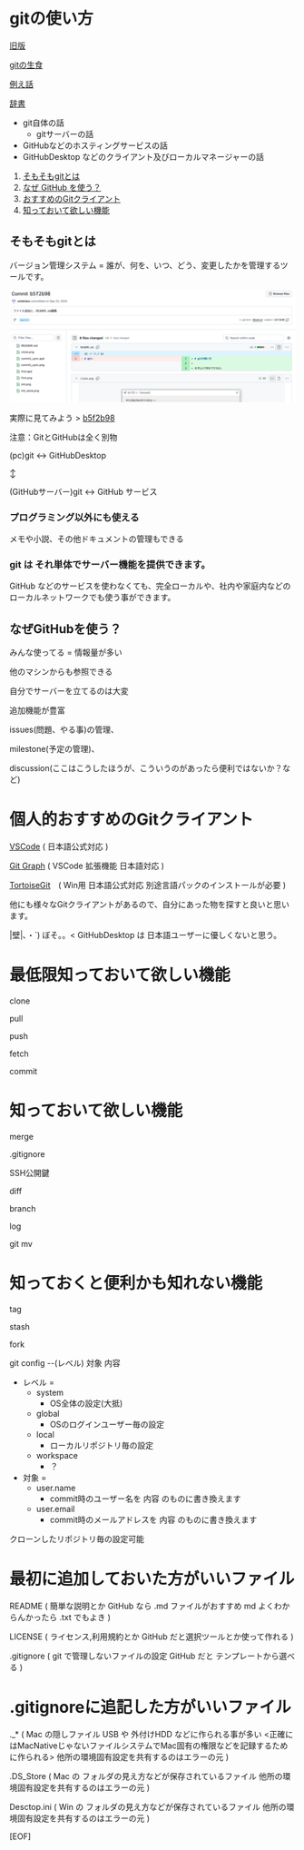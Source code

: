 # gitの使い方
[旧版](./old/README.md)

[gitの生食](git/README.md)

[例え話](tatoebanasi.md)

[辞書](dictionary.md)

 - git自体の話
   - gitサーバーの話
 - GitHubなどのホスティングサービスの話
 - GitHubDesktop などのクライアント及びローカルマネージャーの話

 1. [そもそもgitとは](#そもそもgitとは)
 1. [なぜ GitHub を使う？](#なぜgithubを使う)
 1. [おすすめのGitクライアント](#おすすめのgitクライアント)
 1. [知っておいて欲しい機能](#知っておいて欲しい機能)

## そもそもgitとは

バージョン管理システム = 誰が、何を、いつ、どう、変更したかを管理するツールです。

![git-describe](./github/images/github-log-describe.png)

実際に見てみよう > [b5f2b98](b5f2b98dbf8db9536fb9896c80f0fa4d8e7c8449)

注意：GitとGitHubは全く別物

(pc)git <-> GitHubDesktop

↕︎

(GitHubサーバー)git <-> GitHub サービス

### プログラミング以外にも使える

メモや小説、その他ドキュメントの管理もできる

### git は それ単体でサーバー機能を提供できます。

GitHub などのサービスを使わなくても、完全ローカルや、社内や家庭内などのローカルネットワークでも使う事ができます。

## なぜGitHubを使う？

みんな使ってる = 情報量が多い

他のマシンからも参照できる

自分でサーバーを立てるのは大変

追加機能が豊富

issues(問題、やる事)の管理、

milestone(予定の管理)、

discussion(ここはこうしたほうが、こういうのがあったら便利ではないか？など)


# 個人的おすすめのGitクライアント

[VSCode](https://code.visualstudio.com/) ( 日本語公式対応 )

[Git Graph](https://marketplace.visualstudio.com/items?itemName=mhutchie.git-graph) ( VSCode 拡張機能 日本語対応 )

[TortoiseGit](https://tortoisegit.org/)　( Win用 日本語公式対応 別途言語パックのインストールが必要 )

他にも様々なGitクライアントがあるので、自分にあった物を探すと良いと思います。

|壁|､・`) ぼそ。。< GitHubDesktop は 日本語ユーザーに優しくないと思う。

# 最低限知っておいて欲しい機能

clone

pull

push

fetch

commit

# 知っておいて欲しい機能

merge

.gitignore

SSH公開鍵

diff

branch

log

git mv

# 知っておくと便利かも知れない機能

tag

stash

fork

git config --(レベル) 対象 内容

 - レベル = 
    - system 
       - OS全体の設定(大抵)
    - global 
       - OSのログインユーザー毎の設定
    - local
       - ローカルリポジトリ毎の設定
    - workspace
       - ？
 - 対象 =
   - user.name
     - commit時のユーザー名を 内容 のものに書き換えます
   - user.email
     - commit時のメールアドレスを 内容 のものに書き換えます

クローンしたリポジトリ毎の設定可能

# 最初に追加しておいた方がいいファイル

README  ( 簡単な説明とか GitHub なら .md ファイルがおすすめ md よくわからんかったら .txt でもよき )

LICENSE ( ライセンス,利用規約とか GitHub だと選択ツールとか使って作れる )

.gitignore ( git で管理しないファイルの設定 GitHub だと テンプレートから選べる )

# .gitignoreに追記した方がいいファイル

._* ( Mac の隠しファイル USB や 外付けHDD などに作られる事が多い <正確にはMacNativeじゃないファイルシステムでMac固有の権限などを記録するために作られる> 他所の環境固有設定を共有するのはエラーの元 )

.DS_Store ( Mac の フォルダの見え方などが保存されているファイル 他所の環境固有設定を共有するのはエラーの元 )

Desctop.ini ( Win の フォルダの見え方などが保存されているファイル 他所の環境固有設定を共有するのはエラーの元 )

[EOF]